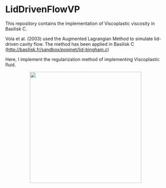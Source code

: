 # LidDrivenFlowVP

This repository contains the implementation of Viscoplastic viscosity in Basilisk C.

Vola et al. (2003) used the Augmented Lagrangian Method to simulate lid-driven cavity flow. The method has been applied in Basilisk C (http://basilisk.fr/sandbox/popinet/lid-bingham.c)

Here, I implement the regularization method of implementing Viscoplastic fluid.

<p align="center">
  <img src="https://drive.google.com/file/d/1dSyuOhirvMG2VDOUcA0bW62KvgWNu1hn/view?usp=sharing" width="350">
</p>
